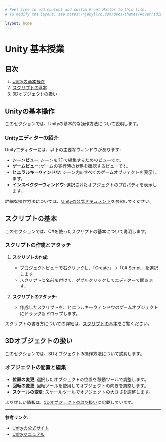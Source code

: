 ```yaml
---
# Feel free to add content and custom Front Matter to this file.
# To modify the layout, see https://jekyllrb.com/docs/themes/#overriding-theme-defaults

layout: home
---
```

# Unity 基本授業

## 目次
1. [Unityの基本操作](/unity-basics/)
2. [スクリプトの基本](/_pages/scripts-basics.md)
3. [3Dオブジェクトの扱い](/_pages/3d-objects.md)

## Unityの基本操作

このセクションでは、Unityの基本的な操作方法について説明します。

### Unityエディターの紹介

Unityエディターには、以下の主要なウィンドウがあります:
- **シーンビュー**: シーンを3Dで編集するためのビューです。
- **ゲームビュー**: ゲームの実行時の状態を確認するビューです。
- **ヒエラルキーウィンドウ**: シーン内のすべてのゲームオブジェクトを表示します。
- **インスペクターウィンドウ**: 選択されたオブジェクトのプロパティを表示します。

詳細な操作方法については、[Unityの公式ドキュメント](https://docs.unity3d.com/Manual/Editor.html)を参照してください。

## スクリプトの基本

このセクションでは、C#を使ったスクリプトの基本について説明します。

### スクリプトの作成とアタッチ

1. **スクリプトの作成**:
   - プロジェクトビューで右クリックし、「Create」→「C# Script」を選択します。
   - スクリプトに名前を付けて、ダブルクリックしてエディターで開きます。

2. **スクリプトのアタッチ**:
   - 作成したスクリプトを、ヒエラルキーウィンドウのゲームオブジェクトにドラッグ＆ドロップします。

スクリプトの書き方についての詳細は、[スクリプトの基本](/_pages/scripts-basics.md)をご覧ください。

## 3Dオブジェクトの扱い

このセクションでは、3Dオブジェクトの操作方法について説明します。

### オブジェクトの配置と編集

- **位置の変更**: 選択したオブジェクトの位置を移動ツールで調整します。
- **回転の変更**: 回転ツールを使用してオブジェクトの向きを調整します。
- **スケールの変更**: スケールツールでオブジェクトの大きさを調整します。

より詳しい情報は、[3Dオブジェクトの取り扱い](/_pages/3d-objects.md)に記載しています。

---

**参考リンク**:
- [Unityの公式サイト](https://unity.com/)
- [Unityマニュアル](https://docs.unity3d.com/Manual/index.html)
